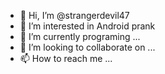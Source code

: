 - 👋 Hi, I’m @strangerdevil47
- 👀 I’m interested in Android prank 
- 🌱 I’m currently programing ...
- 💞️ I’m looking to collaborate on ...
- 📫 How to reach me ...

<!---
strangerdevil47/strangerdevil47 is a ✨ special ✨ repository because its `README.md` (this file) appears on your GitHub profile.
You can click the Preview link to take a look at your changes.
--->

